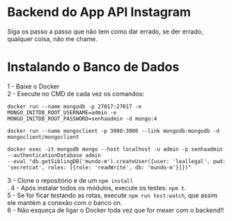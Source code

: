 # Backend do App API Instagram

Siga os passo a passo que não tem como dar errado, se der errado, qualquer coisa, não me chame.

# Instalando o Banco de Dados

1 - Baixe o Docker<br>
2 - Execute no CMD de cada vez os comandos:

```
docker run --name mongodb -p 27017:27017 -e MONGO_INITDB_ROOT_USERNAME=admin -e MONGO_INITDB_ROOT_PASSWORD=senhaadmin -d mongo:4
```
```
docker run --name mongoclient -p 3000:3000 --link mongodb:mongodb -d mongoclient/mongoclient
```
```
docker exec -it mongodb mongo --host localhost -u admin -p senhaadmin --authenticationDatabase admin 
--eval "db.getSiblingDB('mundo-m').createUser({user: 'leallegal', pwd: 'secretcat', roles: [{role: 'readWrite', db: 'mundo-m'}]})"
```
3 - Clone o repositório e de um `npm install`<br>.
4 - Após instalar todos os módulos, execute os testes: `npm t`.<br>
5 - Se for ficar testando as rotas, execute `npm run test:watch`, que assim ele mantém a conexão com o banco on.<br>
6 - Não esqueça de ligar o Docker toda vez que for mexer com o backend!!
